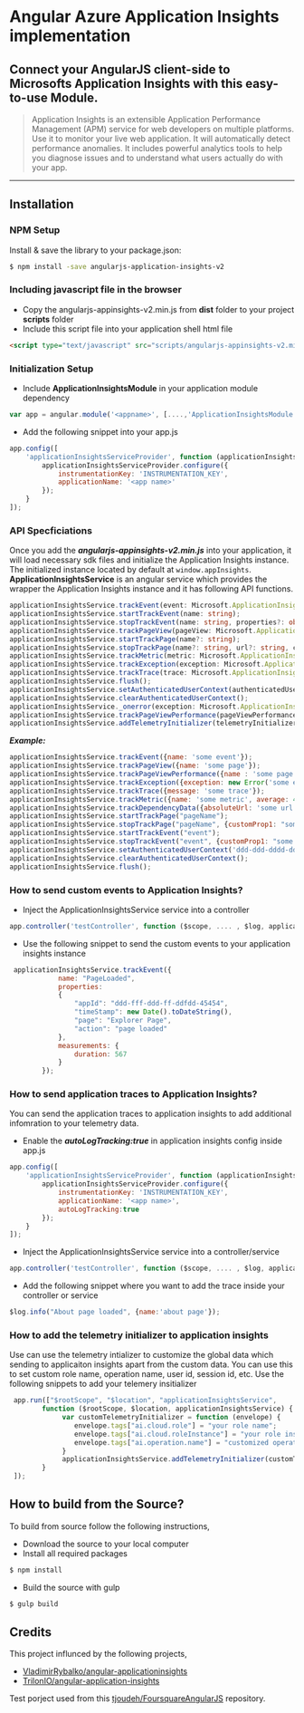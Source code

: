 # Angular Azure Application Insights implementation

## Connect your AngularJS client-side to Microsofts Application Insights with this easy-to-use Module.

 >Application Insights is an extensible Application Performance Management (APM) service for web developers on multiple platforms. Use it to monitor your live web application. It will automatically detect performance anomalies. It includes powerful analytics tools to help you diagnose issues and to understand what users actually do with your app.
---
## Installation

### NPM Setup

Install & save the library to your package.json:

```bash
$ npm install -save angularjs-application-insights-v2
```

### Including javascript file in the browser

* Copy the angularjs-appinsights-v2.min.js from **dist** folder to your project **scripts** folder 
* Include this script file into your application shell html file
```html
<script type="text/javascript" src="scripts/angularjs-appinsights-v2.min.js"></script>
```

### Initialization Setup
* Include **ApplicationInsightsModule** in your application module dependency
```js
var app = angular.module('<appname>', [....,'ApplicationInsightsModule']);
```
* Add the following snippet into your app.js
```js
app.config([
    'applicationInsightsServiceProvider', function (applicationInsightsServiceProvider) {
        applicationInsightsServiceProvider.configure({
            instrumentationKey: 'INSTRUMENTATION_KEY',
            applicationName: '<app name>'
        });
    }
]);
```
### API Specficiations
Once you add the ***angularjs-appinsights-v2.min.js*** into your application, it will load necessary sdk files and initialize the Application Insights instance. The initialized instance located by default at `window.appInsights`. **ApplicationInsightsService** is an angular service which provides the wrapper the Application Insights instance and it has following API functions.

```ts
applicationInsightsService.trackEvent(event: Microsoft.ApplicationInsights.IEventTelemetry, customProperties:object);
applicationInsightsService.startTrackEvent(name: string);
applicationInsightsService.stopTrackEvent(name: string, properties?: object, measurements?:object);
applicationInsightsService.trackPageView(pageView: Microsoft.ApplicationInsights.IPageViewTelemetry, customProperties?:object);
applicationInsightsService.startTrackPage(name?: string);
applicationInsightsService.stopTrackPage(name?: string, url?: string, customProperties?: object);
applicationInsightsService.trackMetric(metric: Microsoft.ApplicationInsights.IMetricTelemetry, customProperties?:object);
applicationInsightsService.trackException(exception: Microsoft.ApplicationInsights.IExceptionTelemetry, customProperties?:object);
applicationInsightsService.trackTrace(trace: Microsoft.ApplicationInsights.ITraceTelemetry, customProperties?: object);
applicationInsightsService.flush();
applicationInsightsService.setAuthenticatedUserContext(authenticatedUserId: string, accountId?: string, storeInCookie?: boolean);
applicationInsightsService.clearAuthenticatedUserContext();
applicationInsightsService._onerror(exception: Microsoft.ApplicationInsights.IAutoExceptionTelemetry);
applicationInsightsService.trackPageViewPerformance(pageViewPerformance: Microsoft.ApplicationInsights.IPageViewPerformanceTelemetry, customProperties?: object});
applicationInsightsService.addTelemetryInitializer(telemetryInitializer: (item: Microsoft.ApplicationInsights.ITelemetryItem) => boolean | void);
```

***Example:***
```js
applicationInsightsService.trackEvent({name: 'some event'});
applicationInsightsService.trackPageView({name: 'some page'});
applicationInsightsService.trackPageViewPerformance({name : 'some page', url: 'some url'});
applicationInsightsService.trackException({exception: new Error('some error')});
applicationInsightsService.trackTrace({message: 'some trace'});
applicationInsightsService.trackMetric({name: 'some metric', average: 42});
applicationInsightsService.trackDependencyData({absoluteUrl: 'some url', responseCode: 200, method: 'GET', id: 'some id'});
applicationInsightsService.startTrackPage("pageName");
applicationInsightsService.stopTrackPage("pageName", {customProp1: "some value"});
applicationInsightsService.startTrackEvent("event");
applicationInsightsService.stopTrackEvent("event", {customProp1: "some value"});
applicationInsightsService.setAuthenticatedUserContext('ddd-ddd-dddd-dddd');
applicationInsightsService.clearAuthenticatedUserContext();
applicationInsightsService.flush();
```

### How to send custom events to Application Insights?
* Inject the ApplicationInsightsService service into a controller
```js
app.controller('testController', function ($scope, .... , $log, applicationInsightsService) {
```
* Use the following snippet to send the custom events to your application insights instance
```js
 applicationInsightsService.trackEvent({
            name: "PageLoaded",
            properties:
            {
                "appId": "ddd-fff-ddd-ff-ddfdd-45454",
                "timeStamp": new Date().toDateString(),
                "page": "Explorer Page",
                "action": "page loaded"
            },
            measurements: {
                duration: 567
            }
        });
```

### How to send application traces to Application Insights?
You can send the application traces to application insights to add additional infomration to your telemetry data.
* Enable the  ***autoLogTracking:true*** in application insights config inside app.js
```js
app.config([
    'applicationInsightsServiceProvider', function (applicationInsightsServiceProvider) {
        applicationInsightsServiceProvider.configure({
            instrumentationKey: 'INSTRUMENTATION_KEY',
            applicationName: '<app name>',
            autoLogTracking:true
        });
    }
]);
```
* Inject the ApplicationInsightsService service into a controller/service
```js
app.controller('testController', function ($scope, .... , $log, applicationInsightsService) {
```
* Add the following snippet where you want to add the trace inside your controller or service
```js
$log.info("About page loaded", {name:'about page'});

```

### How to add the telemetry initializer to application insights
Use can use the telemetry intializer to customize the global data which sending to applicaiton insights apart from the custom data. 
You can use this to set custom role name, operation name, user id, session id, etc.
Use the following snippets to add your telemery insitializer
```js
 app.run(["$rootScope", "$location", "applicationInsightsService",
        function ($rootScope, $location, applicationInsightsService) {
             var customTelemetryInitializer = function (envelope) {
                envelope.tags["ai.cloud.role"] = "your role name";
                envelope.tags["ai.cloud.roleInstance"] = "your role instance";
                envelope.tags["ai.operation.name"] = "customized operation name"
             }
             applicationInsightsService.addTelemetryInitializer(customTelemetryInitializer);
        }
 ]);
```

## How to build from the Source?

To build from source follow the following instructions,
* Download the source to your local computer
* Install all required packages
```bash
$ npm install
```
* Build the source with gulp
```bash
$ gulp build
```

## Credits

This project influnced by the following projects,
* [VladimirRybalko/angular-applicationinsights](https://github.com/VladimirRybalko/angular-applicationinsights)
* [TrilonIO/angular-application-insights](https://github.com/TrilonIO/angular-application-insights)

Test porject used from this [tjoudeh/FoursquareAngularJS](https://github.com/tjoudeh/FoursquareAngularJS) repository.